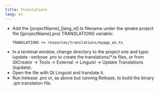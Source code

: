 ```yaml
---
title: Translations
lang: en
---
```

- Add the [projectName]_[lang_id].ts filename under the qmake project file ([projectName].pro) TRANSLATIONS variable:
  ```
  TRANSLATIONS += resources/translations/myapp_en.ts
  ```
- In a terminal window, change directory to the project one and type: lupdate -verbose <projectName>.pro
  to create the translations/*.ts files, or from QtCreator -> Tools -> External -> Linguist -> Update Translations (lupdate).
- Open the file with Qt Linguist and translate it.
- Run lrelease <projectName>.pro or, as above but running Release, to build the binary .qm translation file.
